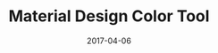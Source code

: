 ---
layout: site
title: "Material Design Color Tool"
date: 2017-04-06
categories: [google]
version: 1.6.2
major: 1
minor: 6
patch: 2
slug: material-design-color-tool
link: https://material.io/color/#/usr/libexec/java_home
submitter: lpolepeddi
permalink: /sites/:slug
---
